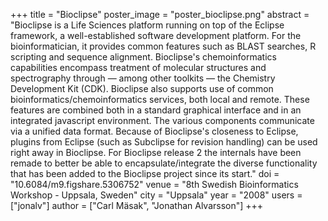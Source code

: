 +++
title = "Bioclipse"
poster_image = "poster_bioclipse.png"
abstract = "Bioclipse is a Life Sciences platform running on top of the Eclipse framework, a well-established
software development platform. For the bioinformatician, it provides common features such as
BLAST searches, R scripting and sequence alignment. Bioclipse's chemoinformatics capabilities
encompass treatment of molecular structures and spectrography through — among other toolkits —
the Chemistry Development Kit (CDK). Bioclipse also supports use of common
bioinformatics/chemoinformatics services, both local and remote. These features are combined both
in a standard graphical interface and in an integrated javascript environment. The various
components communicate via a unified data format. Because of Bioclipse's closeness to Eclipse,
plugins from Eclipse (such as Subclipse for revision handling) can be used right away in Bioclipse.
For Bioclipse release 2 the internals have been remade to better be able to encapsulate/integrate
the diverse functionality that has been added to the Bioclipse project since its start."
doi = "10.6084/m9.figshare.5306752"
venue = "8th Swedish Bioinformatics Workshop - Uppsala, Sweden"
city = "Uppsala"
year = "2008"
users = ["jonalv"]
author = ["Carl Mäsak", "Jonathan Alvarsson"]
+++
